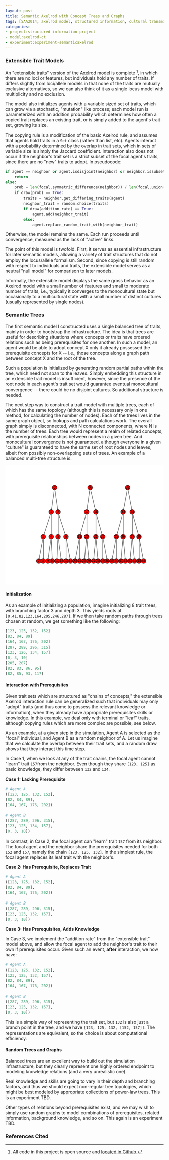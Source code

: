 ```yaml
---
layout: post
title: Semantic Axelrod with Concept Trees and Graphs
tags: [SAA2014, axelrod model, structured information, cultural transmission, dissertation,experiments,  experiment-semanticaxelrod]
categories: 
- project:structured information project
- model:axelrod-ct
- experiment:experiment-semanticaxelrod
---
```


### Extensible Trait Models ###

An "extensible traits" version of the Axelrod model is complete [^1], in which there are no loci or features, but individuals hold any number of traits.  If differs slightly from loci/allele models in that none of the traits are mutually exclusive alternatives, so we can also think of it as a single locus model with multiplicity and no exclusion.  

The model also initializes agents with a variable sized set of traits, which can grow via a stochastic, "mutation" like process; each model run is parameterized with an addition probability which determines how often a copied trait replaces an existing trait, or is simply added to the agent's trait set, growing its size.  

The copying rule is a modification of the basic Axelrod rule, and assumes that agents hold traits in a `Set` class (rather than list, etc).  Agents interact with a probability determined by the overlap in trait sets, which in sets of variable size is simply the Jaccard coefficient.  Interaction also does not occur if the neighbor's trait set is a strict subset of the focal agent's traits, since there are no "new" traits to adopt.  In pseudocode:

```python
if agent == neighbor or agent.isdisjoint(neighbor) or neighbor.issubset(agent):
	return
else:
	prob = len(focal.symmetric_difference(neighbor)) / len(focal.union(neighbor))
	if draw(prob) == True:
		traits = neighbor.get_differing_traits(agent)
		neighbor_trait = random.choice(traits)
		if draw(addition_rate) == True:
			agent.add(neighbor_trait)
		else:
			agent.replace_random_trait_with(neighbor_trait)
```

Otherwise, the model remains the same.  Each run proceeds until convergence, measured as the lack of "active" links.  

The point of this model is twofold.  First, it serves as essential infrastructure for later semantic models, allowing a variety of trait structures that do not employ the locus/allele formalism.  Second, since copying is still random with respect to individuals and traits, the extensible model serves as a neutral "null model" for comparison to later models.  

Informally, the extensible model displays the same gross behavior as an Axelrod model with a small number of features and small to moderate number of traits, i.e., typically it converges to the monocultural state but occasionally to a multicultural state with a small number of distinct cultures (usually represented by single nodes).

### Semantic Trees ###

The first semantic model I constructed uses a single balanced tree of traits, mainly in order to bootstrap the infrastructure.  The idea is that trees are useful for describing situations where concepts or traits have ordered relations such as being prerequisites for one another.  In such a model, an agent would be able to adopt concept X only it already possessed the prerequisite concepts for X -- i.e., those concepts along a graph path between concept X and the root of the tree.  

Such a population is initialized by generating random partial paths within the tree, which need not span to the leaves.  Simply embedding this structure in an extensible trait model is insufficient, however, since the presence of the root node in each agent's trait set would guarantee eventual monocultural convergence -- there could be no disjoint cultures.  So additional structure is needed.  

The next step was to construct a trait model with multiple trees, each of which has the same topology (although this is necessary only in one method, for calculating the number of nodes).
Each of the trees lives in the same graph object, so lookups and path calculations work.  The overall graph simply is disconnected, with N connected components, where N is the number of trees.  Each tree would represent a realm of related concepts, with prerequisite relationships between nodes in a given tree.  And monocultural convergence is not guaranteed, although everyone in a given "culture" is guaranteed to have the same set of root nodes and leaves, albeit from possibly non-overlapping sets of trees.  An example of a balanced multi-tree structure is:

![Example of trait/concept trees](/images/mult-trees.png)

#### Initialization ####

As an example of initializing a population, imagine initializing 8 trait trees, with branching factor 3 and depth 3.  This yields roots at `[0,41,82,123,164,205,246,287]`.  If we then take random paths through trees chosen at random, we get something like the following:

```python
[123, 125, 132, 152]
[82, 84, 89]
[164, 167, 176, 202]
[287, 289, 296, 315]
[123, 126, 134, 157]
[0, 3, 10]
[205, 207]
[82, 83, 86, 95]
[82, 85, 93, 117]
```

#### Interaction with Prerequisites ####

Given trait sets which are structured as "chains of concepts," the extensible Axelrod interaction rule can be generalized such that individuals may only "adopt" traits (and thus come to possess the relevant knowledge or information), when they already have appropriate prerequisites skills or knowledge.  In this example, we deal only with terminal or "leaf" traits, although copying rules which are more complex are possible, see below.  

As an example, at a given step in the simulation, Agent A is selected as the "focal" individual, and Agent B as a random neighbor of A.  Let us imagine that we calculate the overlap between their trait sets, and a random draw shows that they interact this time step.  

In Case 1, when we look at any of the trait chains, the focal agent cannot "learn" trait `157`from the neighbor.  Even though they share `[123, 125]` as basic knowledge, they differ between `132` and `134`.  

**Case 1:  Lacking Prerequisite**

```python
# Agent A
([123, 125, 132, 152],
[82, 84, 89],
[164, 167, 176, 202])

# Agent B
([287, 289, 296, 315],
[123, 125, 134, 157],
[0, 3, 10])
```

In contrast, in Case 2, the focal agent can "learn" trait `157` from its neighbor.  The focal agent and the neighbor share the prerequisites needed for both `152` and `157`, namely the chain `[123, 125, 132]`.  In the simplest rule, the focal agent replaces its leaf trait with the neighbor's.  

**Case 2:  Has Prerequisite, Replaces Trait**

```python
# Agent A
([123, 125, 132, 152],
[82, 84, 89],
[164, 167, 176, 202])

# Agent B
([287, 289, 296, 315],
[123, 125, 132, 157],
[0, 3, 10])
```

**Case 3:  Has Prerequisites, Adds Knowledge**

In Case 3, we implement the "addition rate" from the "extensible trait" model above, and allow the focal agent to add the neighbor's trait to their own if prerequisites occur.  Given such an event, **after** interaction, we now have:

```python
# Agent A
([123, 125, 132, 152],
[123, 125, 132, 157],
[82, 84, 89],
[164, 167, 176, 202])

# Agent B
([287, 289, 296, 315],
[123, 125, 132, 157],
[0, 3, 10])
```
This is a simple way of representing the trait set, but `132` is also just a branch point in the tree, and we have `[123, 125, 132, [152, 157]]`.  The representations are equivalent, so the choice is about computational efficiency.  

#### Random Trees and Graphs ####

Balanced trees are an excellent way to build out the simulation infrastructure, but they clearly represent one highly ordered endpoint to modeling knowledge relations (and a very unrealistic one).  

Real knowledge and skills are going to vary in their depth and branching factors, and thus we should expect non-regular tree topologies, which might be best modeled by appropriate collections of power-law trees. This is an experiment TBD.  

Other types of relations beyond prerequisites exist, and we may wish to simply use random graphs to model combinations of prerequisites, related information, background knowledge, and so on.  This again is an experiment TBD.  




### References Cited ###

[^1]: All code in this project is open source and [located in Github](https://github.com/mmadsen/axelrod-ct).  

